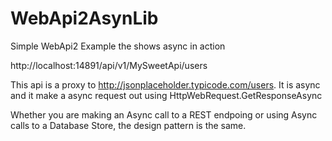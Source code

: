 # WebApi2AsynLib
Simple WebApi2 Example the shows async in action

http://localhost:14891/api/v1/MySweetApi/users

This api is a proxy to http://jsonplaceholder.typicode.com/users.
It is async and it make a async request out using HttpWebRequest.GetResponseAsync

Whether you are making an Async call to a REST endpoing or using Async calls to a Database Store, the design pattern is the same.
